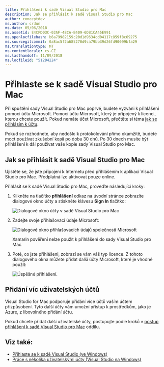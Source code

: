```yaml
---
title: Přihlášení k sadě Visual Studio pro Mac
description: Jak se přihlásit k sadě Visual Studio pro Mac
author: conceptdev
ms.author: crdun
ms.date: 05/06/2018
ms.assetid: E4CFD03C-03AF-48CA-B409-6DB1CA45E991
ms.openlocfilehash: b6a79982159c20d1d9634cd04117c859f8c69275
ms.sourcegitcommit: 0a8ac5f2a685270d9ca79bb39d26fd90099bfa29
ms.translationtype: MT
ms.contentlocale: cs-CZ
ms.lasthandoff: 11/09/2018
ms.locfileid: "51294224"
---
```

# <a name="sign-in-to-visual-studio-for-mac"></a>Přihlaste se k sadě Visual Studio pro Mac

Při spuštění sady Visual Studio pro Mac poprvé, budete vyzváni k přihlášení pomocí účtu Microsoft. Pomocí účtu Microsoft, který je připojený k licenci, kterou chcete použít. Pokud nemáte účet Microsoft, přečtěte si téma [jak se přihlásím k účtu](https://support.microsoft.com/instantanswers/d18cc497-d839-cf50-dea8-f99c95f2bd16/sign-up-for-a-microsoft-account).

Pokud se rozhodnete, aby nedošlo k protokolování přímo okamžitě, budete moct používat zkušební kopii po dobu 30 dnů. Po 30 dnech musíte být přihlášení k dál používat vaše kopie sady Visual Studio pro Mac.

## <a name="how-to-sign-in-to-visual-studio-for-mac"></a>Jak se přihlásit k sadě Visual Studio pro Mac

Ujistěte se, že jste připojeni k Internetu před přihlášením k aplikaci Visual Studio pro Mac. Předplatná lze aktivovat pouze online.

Přihlásit se k sadě Visual Studio pro Mac, proveďte následující kroky:

1. Klikněte na tlačítko **přihlášení** odkaz na úvodní stránce zobrazíte dialogové okno účty a stiskněte klávesu **Sign In** tlačítko:

    ![Dialogové okno účty v sadě Visual Studio pro Mac](media/signing-in-image12.png)

2. Zadejte svoje přihlašovací údaje Microsoft:

    ![Dialogové okno přihlašovacích údajů společnosti Microsoft](media/signing-in-image13.png)

    Xamarin pověření nelze použít k přihlášení do sady Visual Studio pro Mac.

3.  Poté, co jste přihlášeni, zobrazí se vám váš typ licence. Z tohoto dialogového okna můžete přidat další účty Microsoft, které je vhodné použít:

    ![Úspěšné přihlášení.](media/signing-in-image14.png)

## <a name="adding-multiple-user-accounts"></a>Přidání víc uživatelských účtů

Visual Studio for Mac podporuje přidání více účtů vaším účtem přizpůsobení. Tyto další účty vám umožní přístup k prostředkům, jako je Azure, z libovolného přidání účtu.

Pokud chcete přidat další uživatelské účty, postupujte podle kroků v [postup přihlášení k sadě Visual Studio pro Mac](#how-to-sign-in-to-visual-studio-for-mac) oddílu.

## <a name="see-also"></a>Viz také:

- [Přihlaste se k sadě Visual Studio (ve Windows)](/visualstudio/ide/signing-in-to-visual-studio)
- [Práce s několika uživatelskými účty (Visual Studio na Windows)](/visualstudio/ide/work-with-multiple-user-accounts)